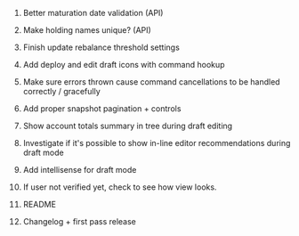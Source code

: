 1. Better maturation date validation (API)
2. Make holding names unique? (API)

3. Finish update rebalance threshold settings
4. Add deploy and edit draft icons with command hookup
5. Make sure errors thrown cause command cancellations to be handled correctly / gracefully
6. Add proper snapshot pagination + controls
7. Show account totals summary in tree during draft editing
8. Investigate if it's possible to show in-line editor recommendations during draft mode
9. Add intellisense for draft mode
10. If user not verified yet, check to see how view looks.
11. README
12. Changelog + first pass release